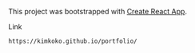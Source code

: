 This project was bootstrapped with [Create React App](https://github.com/facebook/create-react-app).

Link
```
https://kimkoko.github.io/portfolio/
```
